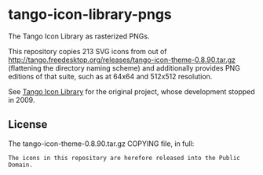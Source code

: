 # tango-icon-library-pngs

The Tango Icon Library as rasterized PNGs.

This repository copies 213 SVG icons from out of
http://tango.freedesktop.org/releases/tango-icon-theme-0.8.90.tar.gz
(flattening the directory naming scheme) and additionally provides PNG editions
of that suite, such as at 64x64 and 512x512 resolution.

See [Tango Icon Library](http://tango.freedesktop.org/Tango_Icon_Library) for
the original project, whose development stopped in 2009.


## License

The tango-icon-theme-0.8.90.tar.gz COPYING file, in full:

```
The icons in this repository are herefore released into the Public Domain.
```
